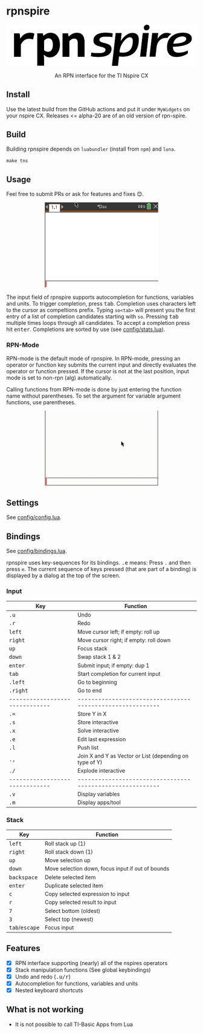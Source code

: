 # rpnspire

![rpnspire logo](https://github.com/johannes-wolf/rpnspire/blob/main/doc/logo.png?raw=true)

<p align="center">
An RPN interface for the TI Nspire CX
</p>

## Install

Use the latest build from the GitHub actions and put it under `MyWidgets` on your nspire CX.
Releases <= alpha-20 are of an old version of rpn-spire.

## Build

Building rpnspire depends on `luabundler` (install from `npm`) and `luna`.

    make tns

## Usage

Feel free to submit PRs or ask for features and fixes 😊.

<p align="center">
<img src="https://github.com/johannes-wolf/rpnspire/blob/main/doc/rpn.gif" width="300px"></img>
</p>

The input field of rpnspire supports autocompletion for functions, variables and units. To trigger completion,
press <kbd>tab</kbd>. Completion uses characters left to the cursor as compeltions prefix. Typing `so<tab>` will
present you the first entry of a list of completion candidates starting with `so`. Pressing <kbd>tab</kbd> multiple times loops through all candidates. To accept a completion press hit <kbd>enter</kbd>. Completions are sorted by use (see [config/stats.lua](config/stats.lua)).

### RPN-Mode

RPN-mode is the default mode of rpnspire. In RPN-mode, pressing an operator or function key submits the current input
and directly evaluates the operator or function pressed. If the cursor is not at the last position, input mode is set to non-rpn (alg) automatically.

Calling functions from RPN-mode is done by just entering the function name without parentheses.
To set the argument for variable argument functions, use parentheses.

<p align="center">
<img src="https://github.com/johannes-wolf/rpnspire/blob/main/doc/rpn-zeros.gif" width="300px"></img>
</p>

## Settings

See [config/config.lua](config/config.lua).

## Bindings

See [config/bindings.lua](config/bindings.lua).

rpnspire uses key-sequences for its bindings. <kbd>.</kbd><kbd>e</kbd> means: Press `.` and then press `e`.
The current sequence of keys pressed (that are part of a binding) is displayed by a dialog at the
top of the screen.

### Input
| Key                          | Function                                                |
|------------------------------|---------------------------------------------------------|
| <kbd>.</kbd><kbd>u</kbd>     | Undo                                                    |
| <kbd>.</kbd><kbd>r</kbd>     | Redo                                                    |
| <kbd>left</kbd>              | Move cursor left; if empty: roll up                     |
| <kbd>right</kbd>             | Move cursor right; if empty: roll down                  |
| <kbd>up</kbd>                | Focus stack                                             |
| <kbd>down</kbd>              | Swap stack 1 & 2                                        |
| <kbd>enter</kbd>             | Submit input; if empty: dup 1                           |
| <kbd>tab</kbd>               | Start completion for current input                      |
| <kbd>.</kbd><kbd>left</kbd>  | Go to beginning                                         |
| <kbd>.</kbd><kbd>right</kbd> | Go to end                                               |
|------------------------------|---------------------------------------------------------|
| <kbd>.</kbd><kbd>=</kbd>     | Store Y in X                                            |
| <kbd>.</kbd><kbd>s</kbd>     | Store interactive                                       |
| <kbd>.</kbd><kbd>x</kbd>     | Solve interactive                                       |
| <kbd>.</kbd><kbd>e</kbd>     | Edit last expression                                    |
| <kbd>.</kbd><kbd>l</kbd>     | Push list                                               |
| <kbd>.</kbd><kbd>,</kbd>     | Join X and Y as Vector or List (depending on type of Y) |
| <kbd>.</kbd><kbd>/</kbd>     | Explode interactive                                     |
|------------------------------|---------------------------------------------------------|
| <kbd>.</kbd><kbd>v</kbd>     | Display variables                                       |
| <kbd>.</kbd><kbd>m</kbd>     | Display apps/tool                                       |

### Stack
| Key                              | Function                                                        |
|----------------------------------|-----------------------------------------------------------------|
| <kbd>left</kbd>                  | Roll stack up (1)                                               |
| <kbd>right</kbd>                 | Roll stack down (1)                                             |
| <kbd>up</kbd>                    | Move selection up                                               |
| <kbd>down</kbd>                  | Move selection down, focus input if out of bounds               |
| <kbd>backspace</kbd>             | Delete selected item                                            |
| <kbd>enter</kbd>                 | Duplicate selected item                                         |
| <kbd>c</kbd>                     | Copy selected expression to input                               |
| <kbd>r</kbd>                     | Copy selected result to input                                   |
| <kbd>7</kbd>                     | Select bottom (oldest)                                          |
| <kbd>3</kbd>                     | Select top (newest)                                             |
| <kbd>tab</kbd>/<kbd>escape</kbd> | Focus input                                                     |

## Features
* [x] RPN interface supporting (nearly) all of the nspires operators
* [x] Stack manipulation functions (See global keybindings)
* [x] Undo and redo (<kbd>.</kbd><kbd>u/r</kbd>)
* [x] Autocompletion for functions, variables and units
* [x] Nested keyboard shortcuts

## What is not working
* It is not possible to call TI-Basic Apps from Lua
